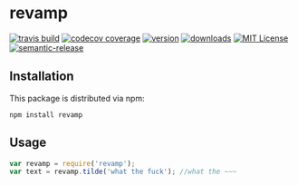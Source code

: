 # revamp

[![travis build](https://img.shields.io/travis/distalx/revamp.svg?style=flat-square)](https://travis-ci.org/distalx/revamp)
[![codecov coverage](https://img.shields.io/codecov/c/github/distalx/revamp.svg?style=flat-square)](https://codecov.io/github/distalx/revamp)
[![version](https://img.shields.io/npm/v/revamp.svg?style=flat-square)](http://npm.im/revamp)
[![downloads](https://img.shields.io/npm/dm/revamp.svg?style=flat-square)](http://npm-stat.com/charts.html?package=revamp-names&from=2016-08-23)
[![MIT License](https://img.shields.io/npm/l/revamp.svg?style=flat-square)](http://opensource.org/licenses/MIT)
[![semantic-release](https://img.shields.io/badge/%20%20%F0%9F%93%A6%F0%9F%9A%80-semantic--release-e10079.svg?style=flat-square)](https://github.com/semantic-release/semantic-release)



## Installation

This package is distributed via npm:

```
npm install revamp
```

## Usage

```javascript
var revamp = require('revamp');
var text = revamp.tilde('what the fuck'); //what the ~~~
